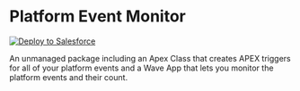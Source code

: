 Platform Event Monitor
=======
<a href="https://githubsfdeploy.herokuapp.com">
  <img alt="Deploy to Salesforce"
       src="https://raw.githubusercontent.com/afawcett/githubsfdeploy/master/deploy.png">
</a>

An unmanaged package including an Apex Class that creates APEX triggers for all of your platform events and a Wave App that lets you monitor the platform events and their count.
